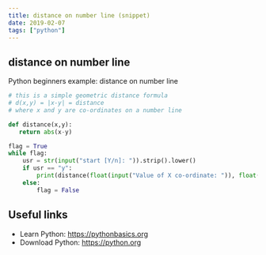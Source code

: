 ```yaml
---
title: distance on number line (snippet)
date: 2019-02-07
tags: ["python"]
---
```


## distance on number line

Python beginners example: distance on number line

```python
# this is a simple geometric distance formula
# d(x,y) = |x-y| = distance
# where x and y are co-ordinates on a number line

def distance(x,y):
   return abs(x-y)

flag = True
while flag:
    usr = str(input("start [Y/n]: ")).strip().lower()
    if usr == "y":
        print(distance(float(input("Value of X co-ordinate: ")), float(input("Value of Y co-ordinate: ")) ), "\n")
    else:
        flag = False


```

## Useful links

- Learn Python: https://pythonbasics.org
- Download Python: https://python.org
